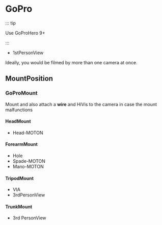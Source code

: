 # GoPro

::: tip

Use GoProHero 9+

:::

- 1stPersonView

Ideally, you would be filmed by more than one camera at once.

## MountPosition

### GoProMount

Mount and also attach a **wire** and HiVis to the camera in case the mount malfunctions

#### HeadMount

- Head-MOTON

#### ForearmMount

- Hole
- Spade-MOTON
- Mano-MOTON

#### TripodMount

- VIA
- 3rdPersonView

#### TrunkMount

- 3rd PersonView
